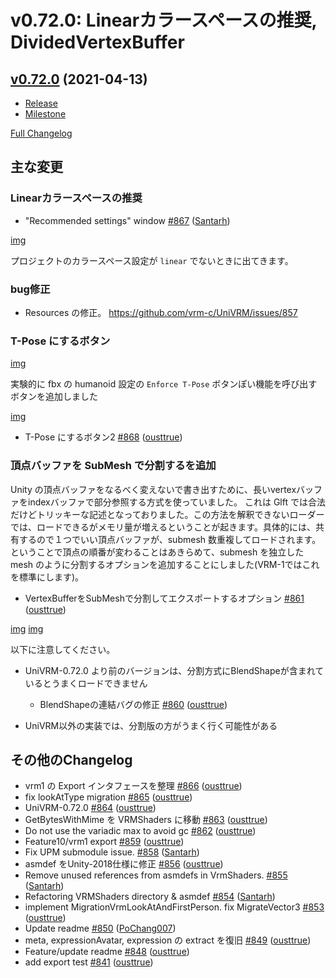 # v0.72.0: Linearカラースペースの推奨, DividedVertexBuffer

## [v0.72.0](https://github.com/vrm-c/UniVRM/tree/v0.72.0) (2021-04-13)

* [Release](https://github.com/vrm-c/UniVRM/releases/tag/v0.72.0)
* [Milestone](https://github.com/vrm-c/UniVRM/milestone/34?closed=1)

[Full Changelog](https://github.com/vrm-c/UniVRM/compare/v0.71.0...v0.72.0)

## 主な変更

### Linearカラースペースの推奨

- "Recommended settings" window [\#867](https://github.com/vrm-c/UniVRM/pull/867) ([Santarh](https://github.com/Santarh))

[img](https://user-images.githubusercontent.com/68057/114508088-f246e480-9c6e-11eb-8188-a42079b69643.jpg)

プロジェクトのカラースペース設定が `linear` でないときに出てきます。

### bug修正

- Resources の修正。 https://github.com/vrm-c/UniVRM/issues/857

### T-Pose にするボタン

[img](https://user-images.githubusercontent.com/68057/114517305-2f17d900-9c79-11eb-9eec-03809b299fcd.jpg)

実験的に fbx の humanoid 設定の `Enforce T-Pose` ボタンぽい機能を呼び出すボタンを追加しました

[img](https://user-images.githubusercontent.com/68057/114511732-4227aa80-9c73-11eb-84b1-4e4c80d14f34.jpg)

- T-Pose にするボタン2 [\#868](https://github.com/vrm-c/UniVRM/pull/868) ([ousttrue](https://github.com/ousttrue))

### 頂点バッファを SubMesh で分割するを追加

Unity の頂点バッファをなるべく変えないで書き出すために、長いvertexバッファをindexバッファで部分参照する方式を使っていました。
これは Glft では合法だけどトリッキーな記述となっておりました。この方法を解釈できないローダーでは、ロードできるがメモリ量が増えるということが起きます。具体的には、共有するので１つでいい頂点バッファが、submesh 数重複してロードされます。ということで頂点の順番が変わることはあきらめて、submesh を独立した mesh のように分割するオプションを追加することにしました(VRM-1ではこれを標準にします)。
- VertexBufferをSubMeshで分割してエクスポートするオプション [\#861](https://github.com/vrm-c/UniVRM/pull/861) ([ousttrue](https://github.com/ousttrue))

[img](https://user-images.githubusercontent.com/68057/114509959-14d9fd00-9c71-11eb-8388-783bd65eb290.jpg)
[img](https://user-images.githubusercontent.com/68057/114509964-160b2a00-9c71-11eb-890d-ab48d78732b4.jpg)

以下に注意してください。

* UniVRM-0.72.0 より前のバージョンは、分割方式にBlendShapeが含まれているとうまくロードできません
  - BlendShapeの連結バグの修正 [\#860](https://github.com/vrm-c/UniVRM/pull/860) ([ousttrue](https://github.com/ousttrue))

* UniVRM以外の実装では、分割版の方がうまく行く可能性がある

## その他のChangelog

- vrm1 の Export インタフェースを整理 [\#866](https://github.com/vrm-c/UniVRM/pull/866) ([ousttrue](https://github.com/ousttrue))
- fix lookAtType migration [\#865](https://github.com/vrm-c/UniVRM/pull/865) ([ousttrue](https://github.com/ousttrue))
- UniVRM-0.72.0 [\#864](https://github.com/vrm-c/UniVRM/pull/864) ([ousttrue](https://github.com/ousttrue))
- GetBytesWithMime を VRMShaders に移動 [\#863](https://github.com/vrm-c/UniVRM/pull/863) ([ousttrue](https://github.com/ousttrue))
- Do not use the variadic max to avoid gc [\#862](https://github.com/vrm-c/UniVRM/pull/862) ([ousttrue](https://github.com/ousttrue))
- Feature10/vrm1 export [\#859](https://github.com/vrm-c/UniVRM/pull/859) ([ousttrue](https://github.com/ousttrue))
- Fix UPM submodule issue. [\#858](https://github.com/vrm-c/UniVRM/pull/858) ([Santarh](https://github.com/Santarh))
- asmdef をUnity-2018仕様に修正 [\#856](https://github.com/vrm-c/UniVRM/pull/856) ([ousttrue](https://github.com/ousttrue))
- Remove unused references from asmdefs in VrmShaders. [\#855](https://github.com/vrm-c/UniVRM/pull/855) ([Santarh](https://github.com/Santarh))
- Refactoring VRMShaders directory & asmdef [\#854](https://github.com/vrm-c/UniVRM/pull/854) ([Santarh](https://github.com/Santarh))
- implement MigrationVrmLookAtAndFirstPerson. fix MigrateVector3 [\#853](https://github.com/vrm-c/UniVRM/pull/853) ([ousttrue](https://github.com/ousttrue))
- Update readme [\#850](https://github.com/vrm-c/UniVRM/pull/850) ([PoChang007](https://github.com/PoChang007))
- meta, expressionAvatar, expression の extract を復旧 [\#849](https://github.com/vrm-c/UniVRM/pull/849) ([ousttrue](https://github.com/ousttrue))
- Feature/update readme [\#848](https://github.com/vrm-c/UniVRM/pull/848) ([ousttrue](https://github.com/ousttrue))
- add export test [\#841](https://github.com/vrm-c/UniVRM/pull/841) ([ousttrue](https://github.com/ousttrue))
